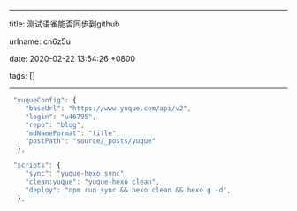 
---

title: 测试语雀能否同步到github

urlname: cn6z5u

date: 2020-02-22 13:54:26 +0800

tags: []

---

```javascript
 "yuqueConfig": {
    "baseUrl": "https://www.yuque.com/api/v2",
    "login": "u46795",
    "repo": "blog",
    "mdNameFormat": "title",
    "postPath": "source/_posts/yuque"
  },
```
<!--more-->

```javascript
 "scripts": {
    "sync": "yuque-hexo sync",
    "clean:yuque": "yuque-hexo clean",
    "deploy": "npm run sync && hexo clean && hexo g -d",
  },
```


